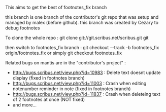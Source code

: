 This aims to get the best of footnotes_fix branch 

this branch is one branch of the contributor's git repo that was setup and managed by malex (before github).
this branch was created by Cezary to debug footnotes

To clone the whole repo :
git clone git://git.scribus.net/scribus.git git

then switch to footnotes_fix branch :
git checkout --track -b footnotes_fix origin/footnotes_fix
or simply
git checkout footnotes_fix

Related bugs on mantis are in the "contributor's project" :
* http://bugs.scribus.net/view.php?id=10983 : Delete text doesnt update display (fixed in footnotes branch)
* http://bugs.scribus.net/view.php?id=11003 : Crash when editing notenumber reminder in note (fixed in footnotes branch)
* http://bugs.scribus.net/view.php?id=11837 : Crash when deleteing text of 2 footnotes at once (NOT fixed)
* and more...
